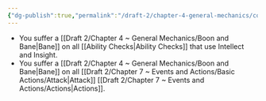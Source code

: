 ```yaml
---
{"dg-publish":true,"permalink":"/draft-2/chapter-4-general-mechanics/condition-list/confused/"}
---
```


- You suffer a [[Draft 2/Chapter 4 ~ General Mechanics/Boon and Bane\|Bane]] on all [[Ability Checks\|Ability Checks]] that use Intellect and Insight.
- You suffer a [[Draft 2/Chapter 4 ~ General Mechanics/Boon and Bane\|Bane]] on all [[Draft 2/Chapter 7 ~ Events and Actions/Basic Actions/Attack\|Attack]] [[Draft 2/Chapter 7 ~ Events and Actions/Actions\|Actions]].